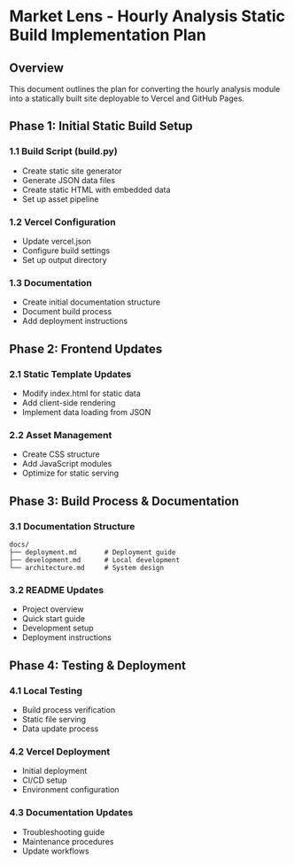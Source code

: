 # Market Lens - Hourly Analysis Static Build Implementation Plan

## Overview
This document outlines the plan for converting the hourly analysis module into a statically built site deployable to Vercel and GitHub Pages.

## Phase 1: Initial Static Build Setup

### 1.1 Build Script (build.py)
- Create static site generator
- Generate JSON data files
- Create static HTML with embedded data
- Set up asset pipeline

### 1.2 Vercel Configuration
- Update vercel.json
- Configure build settings
- Set up output directory

### 1.3 Documentation
- Create initial documentation structure
- Document build process
- Add deployment instructions

## Phase 2: Frontend Updates

### 2.1 Static Template Updates
- Modify index.html for static data
- Add client-side rendering
- Implement data loading from JSON

### 2.2 Asset Management
- Create CSS structure
- Add JavaScript modules
- Optimize for static serving

## Phase 3: Build Process & Documentation

### 3.1 Documentation Structure
```
docs/
├── deployment.md       # Deployment guide
├── development.md      # Local development
└── architecture.md     # System design
```

### 3.2 README Updates
- Project overview
- Quick start guide
- Development setup
- Deployment instructions

## Phase 4: Testing & Deployment

### 4.1 Local Testing
- Build process verification
- Static file serving
- Data update process

### 4.2 Vercel Deployment
- Initial deployment
- CI/CD setup
- Environment configuration

### 4.3 Documentation Updates
- Troubleshooting guide
- Maintenance procedures
- Update workflows
